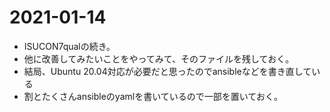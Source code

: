 # 2021-01-14
- ISUCON7qualの続き。
- 他に改善してみたいことをやってみて、そのファイルを残しておく。
- 結局、Ubuntu 20.04対応が必要だと思ったのでansibleなどを書き直している
- 割とたくさんansibleのyamlを書いているので一部を置いておく。
